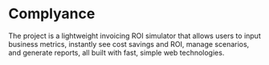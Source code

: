 # Complyance
The project is a lightweight invoicing ROI simulator that allows users to input business metrics, instantly see cost savings and ROI, manage scenarios, and generate reports, all built with fast, simple web technologies.
